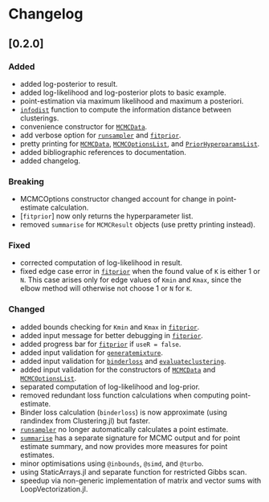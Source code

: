 # Changelog

## [0.2.0]

### Added
- added log-posterior to result.
- added log-likelihood and log-posterior plots to basic example.
- point-estimation via maximum likelihood and maximum a posteriori.
- [`infodist`](@ref) function to compute the information distance between clusterings.
- convenience constructor for [`MCMCData`](@ref).
- add verbose option for [`runsampler`](@ref) and [`fitprior`](@ref).
- pretty printing for [`MCMCData`](@ref), [`MCMCOptionsList`](@ref), and [`PriorHyperparamsList`](@ref).
- added bibliographic references to documentation.
- added changelog.

### Breaking
- MCMCOptions constructor changed account for change in point-estimate calculation. 
- [`fitprior`] now only returns the hyperparameter list.
- removed `summarise` for `MCMCResult` objects (use pretty printing instead).

### Fixed
- corrected computation of log-likelihood in result.
- fixed edge case error in [`fitprior`](@ref) when the found value of `K` is either 1 or `N`. This case arises only for edge values of `Kmin` and `Kmax`, since the elbow method will otherwise not choose 1 or `N` for `K`.

### Changed
- added bounds checking for `Kmin` and `Kmax` in [`fitprior`](@ref).
- added input message for better debugging in [`fitprior`](@ref).
- added progress bar for [`fitprior`](@ref) if `useR = false`. 
- added input validation for [`generatemixture`](@ref).
- added input validation for [`binderloss`](@ref) and [`evaluateclustering`](@ref).
- added input validation for the constructors of [`MCMCData`](@ref) and [`MCMCOptionsList`](@ref).
- separated computation of log-likelihood and log-prior.
- removed redundant loss function calculations when computing point-estimate.
- Binder loss calculation (`binderloss`) is now approximate (using randindex from Clustering.jl) but faster.
- [`runsampler`](@ref) no longer automatically calculates a point estimate. 
- [`summarise`](@ref) has a separate signature for MCMC output and for point estimate summary, and now provides more measures for point estimates.
- minor optimisations using `@inbounds`, `@simd`, and `@turbo`.
- using StaticArrays.jl and separate function for restricted Gibbs scan. 
- speedup via non-generic implementation of matrix and vector sums with LoopVectorization.jl.